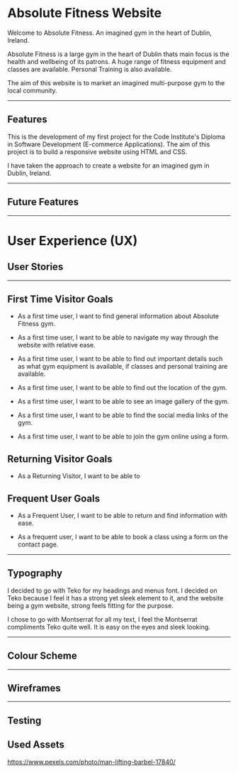 # Absolute Fitness Website

Welcome to Absolute Fitness. An imagined gym in the heart of Dublin, Ireland.

Absolute Fitness is a large gym in the heart of Dublin thats main focus is the health and wellbeing of its patrons. A huge range of fitness equipment and classes are available. Personal Training is also available.

The aim of this website is to market an imagined multi-purpose gym to the local community.

---

## Features

This is the development of my first project for the Code Institute's Diploma in Software Development (E-commerce Applications). The aim of this project is to build a responsive website using HTML and CSS.

I have taken the approach to create a website for an imagined gym in Dublin, Ireland.

---

## Future Features


---

# User Experience (UX)

## User Stories

---

## First Time Visitor Goals
+ As a first time user, I want to find general information about Absolute Fitness gym.

+ As a first time user, I want to be able to navigate my way through the website with relative ease.

+ As a first time user, I want to be able to find out important details such as what gym equipment is available, if classes and personal training are available.

+ As a first time user, I want to be able to find out the location of the gym.

+ As a first time user, I want to be able to see an image gallery of the gym.

+ As a first time user, I want to be able to find the social media links of the gym.

+ As a first time user, I want to be able to join the gym online using a form.

## Returning Visitor Goals

+ As a Returning Visitor, I want to be able to 

## Frequent User Goals

+ As a Frequent User, I want to be able to return and find information with ease.

+ As a frequent user, I want to be able to book a class using a form on the contact page. 

---

## Typography

I decided to go with Teko for my headings and menus font. I decided on Teko because I feel it has a strong yet sleek element to it, and the website being a gym website, strong feels fitting for the purpose.

I chose to go with Montserrat for all my text, I feel the Montserrat compliments Teko quite well. It is easy on the eyes and sleek looking.

---

## Colour Scheme

---


## Wireframes

---

## Testing

## Used Assets

https://www.pexels.com/photo/man-lifting-barbel-17840/

